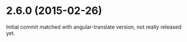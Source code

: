 # 2.6.0 (2015-02-26)

Initial commit matched with angular-translate version, not really released yet.